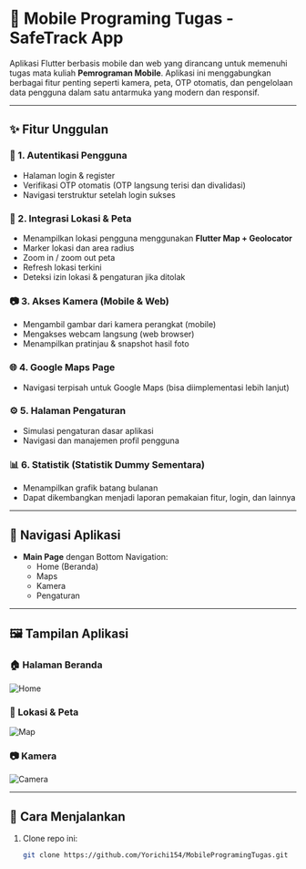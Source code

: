 # 📱 Mobile Programing Tugas - SafeTrack App

Aplikasi Flutter berbasis mobile dan web yang dirancang untuk memenuhi tugas mata kuliah **Pemrograman Mobile**. Aplikasi ini menggabungkan berbagai fitur penting seperti kamera, peta, OTP otomatis, dan pengelolaan data pengguna dalam satu antarmuka yang modern dan responsif.

---

## ✨ Fitur Unggulan

### 🔐 1. Autentikasi Pengguna
- Halaman login & register
- Verifikasi OTP otomatis (OTP langsung terisi dan divalidasi)
- Navigasi terstruktur setelah login sukses

### 📍 2. Integrasi Lokasi & Peta
- Menampilkan lokasi pengguna menggunakan **Flutter Map + Geolocator**
- Marker lokasi dan area radius
- Zoom in / zoom out peta
- Refresh lokasi terkini
- Deteksi izin lokasi & pengaturan jika ditolak

### 📷 3. Akses Kamera (Mobile & Web)
- Mengambil gambar dari kamera perangkat (mobile)
- Mengakses webcam langsung (web browser)
- Menampilkan pratinjau & snapshot hasil foto

### 🌐 4. Google Maps Page
- Navigasi terpisah untuk Google Maps (bisa diimplementasi lebih lanjut)

### ⚙️ 5. Halaman Pengaturan
- Simulasi pengaturan dasar aplikasi
- Navigasi dan manajemen profil pengguna

### 📊 6. Statistik (Statistik Dummy Sementara)
- Menampilkan grafik batang bulanan
- Dapat dikembangkan menjadi laporan pemakaian fitur, login, dan lainnya

---

## 🧭 Navigasi Aplikasi

- **Main Page** dengan Bottom Navigation:
  - Home (Beranda)
  - Maps
  - Kamera
  - Pengaturan

---

## 🖼️ Tampilan Aplikasi

### 🏠 Halaman Beranda
![Home](assets/images/home_screen.png)

### 📍 Lokasi & Peta
![Map](assets/images/map_screen.png)

### 📷 Kamera
![Camera](assets/images/camera_screen.png)

---

## 🚀 Cara Menjalankan

1. Clone repo ini:
   ```bash
   git clone https://github.com/Yorichi154/MobileProgramingTugas.git
